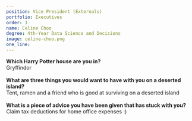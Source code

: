 ```yaml
---
position: Vice President (Externals)
portfolio: Executives
order: 1
name: Celine Choo
degree: 4th-Year Data Science and Decisions
image: celine-choo.png
one_line:
---
```

**Which Harry Potter house are you in?**
<br>
Gryffindor
<br><br>
**What are three things you would want to have with you on a deserted island?**
<br>
Tent, ramen and a friend who is good at surviving on a deserted island
<br><br>
**What is a piece of advice you have been given that has stuck with you?**
<br>
Claim tax deductions for home office expenses :)
